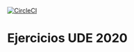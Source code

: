 [![CircleCI](https://circleci.com/gh/earth001/Ejercicios-UDE-Android-2020.svg?style=shield)](https://circleci.com/gh/earth001/Ejercicios-UDE-Android-2020)

# Ejercicios UDE 2020
